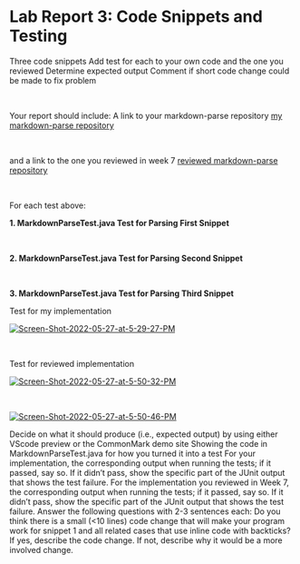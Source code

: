 # Lab Report 3: Code Snippets and Testing

Three code snippets
Add test for each to your own code and the one you reviewed
Determine expected output
Comment if short code change could be made to fix problem

&nbsp;

Your report should include:
A link to your markdown-parse repository
[my markdown-parse repository](https://github.com/R3dbAbyVamp/markdown-parser)

&nbsp;

and a link to the one you reviewed in week 7
[reviewed markdown-parse repository](https://github.com/lithicarus/markdown-parser) 

&nbsp;

For each test above:

**1. MarkdownParseTest.java Test for Parsing First Snippet**

&nbsp;


**2. MarkdownParseTest.java Test for Parsing Second Snippet**

&nbsp;



**3. MarkdownParseTest.java Test for Parsing Third Snippet**

Test for my implementation 

<a href="https://ibb.co/CHJWCbC"><img src="https://i.ibb.co/G5sFYWY/Screen-Shot-2022-05-27-at-5-29-27-PM.png" alt="Screen-Shot-2022-05-27-at-5-29-27-PM" border="0"></a>  

&nbsp;

Test for reviewed implementation

<a href="https://ibb.co/qdnXKHM"><img src="https://i.ibb.co/PNY3K2Z/Screen-Shot-2022-05-27-at-5-50-32-PM.png" alt="Screen-Shot-2022-05-27-at-5-50-32-PM" border="0"></a>

&nbsp;

<a href="https://ibb.co/kqd6w11"><img src="https://i.ibb.co/ssBJNHH/Screen-Shot-2022-05-27-at-5-50-46-PM.png" alt="Screen-Shot-2022-05-27-at-5-50-46-PM" border="0"></a>


Decide on what it should produce (i.e., expected output) by using either VScode preview or the CommonMark demo site
Showing the code in MarkdownParseTest.java for how you turned it into a test
For your implementation, the corresponding output when running the tests; if it passed, say so. If it didn’t pass, show the specific part of the JUnit output that shows the test failure.
For the implementation you reviewed in Week 7, the corresponding output when running the tests; if it passed, say so. If it didn’t pass, show the specific part of the JUnit output that shows the test failure.
Answer the following questions with 2-3 sentences each:
Do you think there is a small (<10 lines) code change that will make your program work for snippet 1 and all related cases that use inline code with backticks? If yes, describe the code change. If not, describe why it would be a more involved change.
